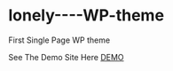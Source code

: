# lonely----WP-theme
First Single Page WP theme


See The Demo Site Here 	[DEMO](https://mortuzahossain.github.io/lonely----WP-theme/)

